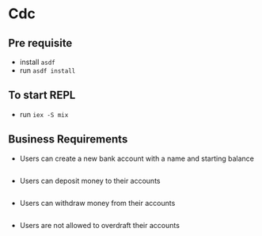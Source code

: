 # Cdc

## Pre requisite
- install `asdf`
- run `asdf install`

## To start REPL
- run `iex -S mix`

## Business Requirements
- Users can create a new bank account with a name and starting balance
```

```
- Users can deposit money to their accounts
```

```
- Users can withdraw money from their accounts
```

```
- Users are not allowed to overdraft their accounts
```

```